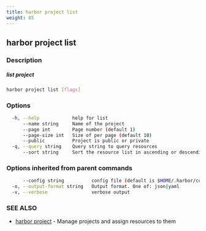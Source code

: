 ```yaml
---
title: harbor project list
weight: 85
---
```

## harbor project list

### Description

##### list project

```sh
harbor project list [flags]
```

### Options

```sh
  -h, --help            help for list
      --name string     Name of the project
      --page int        Page number (default 1)
      --page-size int   Size of per page (default 10)
      --public          Project is public or private
  -q, --query string    Query string to query resources
      --sort string     Sort the resource list in ascending or descending order
```

### Options inherited from parent commands

```sh
      --config string          config file (default is $HOME/.harbor/config.yaml) (default "/home/user/.harbor/config.yaml")
  -o, --output-format string   Output format. One of: json|yaml
  -v, --verbose                verbose output
```

### SEE ALSO

* [harbor project](harbor-project.md)	 - Manage projects and assign resources to them

